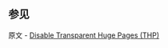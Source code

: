 ## 参见

原文 - [Disable Transparent Huge Pages (THP)]( https://docs.mongodb.com/manual/tutorial/transparent-huge-pages/ )

